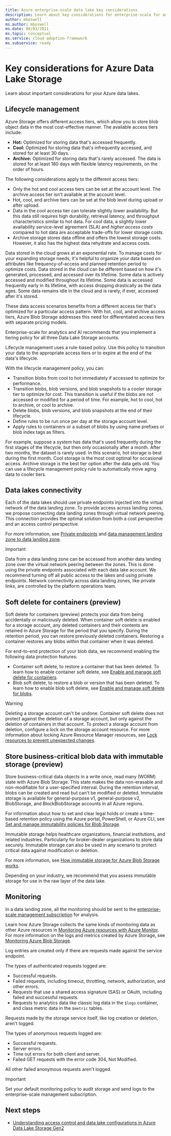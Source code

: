 ```yaml
---
title: Azure enterprise-scale data lake key considerations
description: Learn about key considerations for enterprise-scale for analytics and AI architecture for Azure Data Lake Storage.
author: mboswell
ms.author: mboswell
ms.date: 08/03/2021
ms.topic: conceptual
ms.service: cloud-adoption-framework
ms.subservice: ready
---
```


# Key considerations for Azure Data Lake Storage

Learn about important considerations for your Azure data lakes.

## Lifecycle management

Azure Storage offers different access tiers, which allow you to store blob object data in the most cost-effective manner. The available access tiers include:

- **Hot:** Optimized for storing data that's accessed frequently.
- **Cool:** Optimized for storing data that's infrequently accessed, and stored for at least 30 days.
- **Archive:** Optimized for storing data that's rarely accessed. The data is stored for at least 180 days with flexible latency requirements, on the order of hours.

The following considerations apply to the different access tiers:

- Only the hot and cool access tiers can be set at the account level. The archive access tier isn't available at the account level.
- Hot, cool, and archive tiers can be set at the blob level during upload or after upload.
- Data in the cool access tier can tolerate slightly lower availability. But this data still requires high durability, retrieval latency, and throughput characteristics similar to hot data. For cool data, a slightly lower availability service-level agreement (SLA) and *higher access costs* compared to hot data are acceptable trade-offs for lower storage costs.
- Archive storage stores data offline and offers the lowest storage costs. However, it also has the highest data rehydrate and access costs.

Data stored in the cloud grows at an exponential rate. To manage costs for your expanding storage needs, it's helpful to organize your data based on attributes like frequency-of-access and planned retention period to optimize costs. Data stored in the cloud can be different based on how it's generated, processed, and accessed over its lifetime. Some data is actively accessed and modified throughout its lifetime. Some data is accessed frequently early in its lifetime, with access dropping drastically as the data ages. Some data remains idle in the cloud and is rarely, if ever, accessed after it's stored.

These data access scenarios benefits from a different access tier that's optimized for a particular access pattern. With hot, cool, and archive access tiers, Azure Blob Storage addresses this need for differentiated access tiers with separate pricing models.

Enterprise-scale for analytics and AI recommends that you implement a tiering policy for all three Data Lake Storage accounts.

Lifecycle management uses a rule-based policy. Use this policy to transition your data to the appropriate access tiers or to expire at the end of the data's lifecycle.

With the lifecycle management policy, you can:

- Transition blobs from cool to hot immediately if accessed to optimize for performance.
- Transition blobs, blob versions, and blob snapshots to a cooler storage tier to optimize for cost. This transition is useful if the blobs are not accessed or modified for a period of time. For example, hot to cool, hot to archive, or cool to archive.
- Delete blobs, blob versions, and blob snapshots at the end of their lifecycle.
- Define rules to be run once per day at the storage account level.
- Apply rules to containers or a subset of blobs by using name prefixes or blob index tags as filters.

For example, suppose a system has data that's used frequently during the first stages of the lifecycle, but then only occasionally after a month. After two months, the dataset is rarely used. In this scenario, hot storage is best during the first month. Cool storage is the most cost optimal for occasional access. Archive storage is the best tier option after the data gets old. You can use a lifecycle management policy rule to automatically move aging data to cooler tiers.

## Data lakes connectivity

Each of the data lakes should use private endpoints injected into the virtual network of the data landing zone. To provide access across landing zones, we propose connecting data landing zones through virtual network peering. This connection provides the optimal solution from both a cost perspective and an access control perspective.

For more information, see [Private endpoints](../eslz-network-topology-and-connectivity.md#private-endpoints) and [data management landing zone to data landing zone](../eslz-network-topology-and-connectivity.md#data-management-landing-zone-to-data-landing-zone).

> [!IMPORTANT]
> Data from a data landing zone can be accessed from another data landing zone over the virtual network peering between the zones. This is done using the private endpoints associated with each data lake account. We recommend turning off all public access to the lakes and using private endpoints. Network connectivity across data landing zones, like private links, are controlled by the platform operations team.

## Soft delete for containers (preview)

Soft delete for containers (preview) protects your data from being accidentally or maliciously deleted. When container soft delete is enabled for a storage account, any deleted containers and their contents are retained in Azure Storage for the period that you specify. During the retention period, you can restore previously deleted containers. Restoring a container restores any blobs within that container when it was deleted.

For end-to-end protection of your blob data, we recommend enabling the following data protection features:

- Container soft delete, to restore a container that has been deleted. To learn how to enable container soft delete, see [Enable and manage soft delete for containers](/azure/storage/blobs/soft-delete-container-enable).
- Blob soft delete, to restore a blob or version that has been deleted. To learn how to enable blob soft delete, see [Enable and manage soft delete for blobs](/azure/storage/blobs/soft-delete-blob-enable).

> [!WARNING]
> Deleting a storage account can't be undone. Container soft delete does not protect against the deletion of a storage account, but only against the deletion of containers in that account. To protect a storage account from deletion, configure a lock on the storage account resource. For more information about locking Azure Resource Manager resources, see [Lock resources to prevent unexpected changes](/azure/azure-resource-manager/management/lock-resources).

## Store business-critical blob data with immutable storage (preview)

Store business-critical data objects in a write once, read many (WORM) state with Azure Blob Storage. This state makes the data non-erasable and non-modifiable for a user-specified interval. During the retention interval, blobs can be created and read but can't be modified or deleted. Immutable storage is available for general-purpose v1, general-purpose v2, BlobStorage, and BlockBlobStorage accounts in all Azure regions.

For information about how to set and clear legal holds or create a time-based retention policy using the Azure portal, PowerShell, or Azure CLI, see [Set and manage immutability policies for Blob Storage](/azure/storage/blobs/immutable-policy-configure-version-scope).

Immutable storage helps healthcare organizations, financial institutions, and related industries. Particularly for broker-dealer organizations to store data securely. Immutable storage can also be used in any scenario to protect critical data against modification or deletion.

For more information, see [How immutable storage for Azure Blob Storage works](/azure/storage/blobs/immutable-storage-overview#about-immutable-blob-storage#about-immutable-blob-storage).

Depending on your industry, we recommend that you assess immutable storage for use in the raw layer of the data lake.

## Monitoring

In a data landing zone, all the monitoring should be sent to the [enterprise-scale management subscription](../../../ready/enterprise-scale/management-and-monitoring.md) for analysis.

Learn how Azure Storage collects the same kinds of monitoring data as other Azure resources in [Monitoring Azure resources with Azure Monitor](/azure/azure-monitor/essentials/monitor-azure-resource). For more information on the logs and metrics created by Azure Storage, see [Monitoring Azure Blob Storage](/azure/storage/blobs/monitor-blob-storage).

Log entries are created only if there are requests made against the service endpoint.

The types of authenticated requests logged are:

- Successful requests.
- Failed requests, including timeout, throttling, network, authorization, and other errors.
- Requests that use a shared access signature (SAS) or OAuth, including failed and successful requests.
- Requests to analytics data like classic log data in the `$logs` container, and class metric data in the `$metric` tables.

Requests made by the storage service itself, like log creation or deletion, aren't logged.

The types of anonymous requests logged are:

- Successful requests.
- Server errors.
- Time out errors for both client and server.
- Failed GET requests with the error code 304, Not Modified.

All other failed anonymous requests aren't logged.

> [!IMPORTANT]
> Set your default monitoring policy to audit storage and send logs to the enterprise-scale management subscription.

## Next steps

- [Understanding access control and data lake configurations in Azure Data Lake Storage Gen2](./data-lake-access.md)
